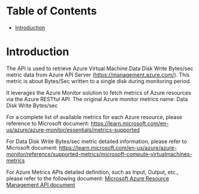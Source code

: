 # Table of Contents
- [Introduction](#introduction)


# Introduction <a name="introduction"></a>
The API is used to retrieve Azure Virtual Machine Data Disk Write Bytes/sec metric data from Azure API Server (https://management.azure.com/). This metric is about Bytes/Sec written to a single disk during monitoring period.



It leverages the Azure Monitor solution to fetch metrics of Azure resources via the Azure RESTful API. The original Azure monitor metrics name: Data Disk Write Bytes/sec



For a complete list of available metrics for each Azure resource, please reference to Microsoft document: https://learn.microsoft.com/en-us/azure/azure-monitor/essentials/metrics-supported 

For Data Disk Write Bytes/sec metric detailed information, please refer to Microsoft document: https://learn.microsoft.com/en-us/azure/azure-monitor/reference/supported-metrics/microsoft-compute-virtualmachines-metrics

For Azure Metrics APIs detailed definition, such as Input, Output, etc., please refer to the following document:
[Microsoft Azure Resource Management API document](https://learn.microsoft.com/en-us/rest/api/monitor/metrics/list?view=rest-monitor-2023-10-01&tabs=HTTP)
